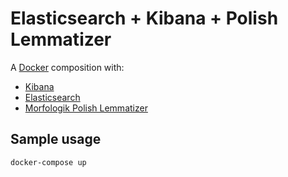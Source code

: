 # Elasticsearch + Kibana + Polish Lemmatizer

A [Docker](docker) composition with:
- [Kibana](kibana)
- [Elasticsearch](elasticsearch)
- [Morfologik Polish Lemmatizer](morfologik)

## Sample usage

```
docker-compose up
```

[elasticsearch]: https://www.elastic.co/products/elasticsearch
[kibana]: https://www.elastic.co/products/kibana
[morfologik]: https://github.com/allegro/elasticsearch-analysis-morfologik
[docker]: https://www.docker.com/

